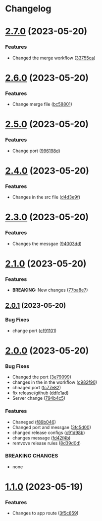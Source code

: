 # Changelog



# [2.7.0](https://github.com/KevinFernandoNT/semantic-versioning/compare/v2.6.0...v2.7.0) (2023-05-20)


### Features

* Changed the merge workflow ([33755ca](https://github.com/KevinFernandoNT/semantic-versioning/commit/33755caa4cf9f5c21667efbba6c95f6009778375))

# [2.6.0](https://github.com/KevinFernandoNT/semantic-versioning/compare/v2.5.0...v2.6.0) (2023-05-20)


### Features

* Change merge file ([bc58801](https://github.com/KevinFernandoNT/semantic-versioning/commit/bc58801f92780e1f389e6ed3a16184487d797c60))

# [2.5.0](https://github.com/KevinFernandoNT/semantic-versioning/compare/v2.4.0...v2.5.0) (2023-05-20)


### Features

* Change port ([996198d](https://github.com/KevinFernandoNT/semantic-versioning/commit/996198daf96ba7d66a681e2cdc3ae81f8ba6362d))

# [2.4.0](https://github.com/KevinFernandoNT/semantic-versioning/compare/v2.3.0...v2.4.0) (2023-05-20)


### Features

* Changes in the src file ([d4d3e9f](https://github.com/KevinFernandoNT/semantic-versioning/commit/d4d3e9f4c733137f751fb145ec2e484c9ae1351a))

# [2.3.0](https://github.com/KevinFernandoNT/semantic-versioning/compare/v2.2.0...v2.3.0) (2023-05-20)


### Features

* Changes the messgae ([94003dd](https://github.com/KevinFernandoNT/semantic-versioning/commit/94003ddf5db4bd111de9ba59a2c9da11c66b7c88))

# [2.1.0](https://github.com/KevinFernandoNT/semantic-versioning/compare/v2.0.1...v2.1.0) (2023-05-20)


### Features

* **BREAKING:** New changes ([77ba8e7](https://github.com/KevinFernandoNT/semantic-versioning/commit/77ba8e7839e15e9d98ca4ea603ef6971ad4893ea))

## [2.0.1](https://github.com/KevinFernandoNT/semantic-versioning/compare/v2.0.0...v2.0.1) (2023-05-20)


### Bug Fixes

* change port ([cf91101](https://github.com/KevinFernandoNT/semantic-versioning/commit/cf911017557dce4ef8658d8e6c0fc291b4d055b3))

# [2.0.0](https://github.com/KevinFernandoNT/semantic-versioning/compare/v1.1.0...v2.0.0) (2023-05-20)


### Bug Fixes

* Changed the port ([3e79099](https://github.com/KevinFernandoNT/semantic-versioning/commit/3e7909905893402d805f753a827735df3c361378))
* changes in the in the workflow ([c982f90](https://github.com/KevinFernandoNT/semantic-versioning/commit/c982f90f7194fddf3d54669bec1f2364f8fb9ef5))
* chnaged port ([fc77e82](https://github.com/KevinFernandoNT/semantic-versioning/commit/fc77e822ba23b921c08e9436a1642cd0a0c74821))
* fix release/github ([ddfe1ad](https://github.com/KevinFernandoNT/semantic-versioning/commit/ddfe1ad1dec56711ef2c268531d658adac76b8b7))
* Server change ([794b4c5](https://github.com/KevinFernandoNT/semantic-versioning/commit/794b4c59dddbc658f5b1ce65b6b0f7561341660c))


### Features

* Chaneged ([f89b046](https://github.com/KevinFernandoNT/semantic-versioning/commit/f89b04628f8a92ea5f34bedc6f0f94086768a045))
* Changed port and messgae ([3fc5d00](https://github.com/KevinFernandoNT/semantic-versioning/commit/3fc5d008c3ee573cd9c17f3d96f9eda6f3f2e654))
* changed release configs ([c91d98b](https://github.com/KevinFernandoNT/semantic-versioning/commit/c91d98b7509a83d87e9c733a2eddd2a22a66cdbf))
* changes message ([fd42f4b](https://github.com/KevinFernandoNT/semantic-versioning/commit/fd42f4bab9d34f263856578060bc34f5a849a8ca))
* remvove release rules ([8d39d0d](https://github.com/KevinFernandoNT/semantic-versioning/commit/8d39d0d65281e20007de6e3fde5c07c0d7f7739a))


### BREAKING CHANGES

* none

# [1.1.0](https://github.com/KevinFernandoNT/semantic-versioning/compare/v1.0.0...v1.1.0) (2023-05-19)


### Features

* Changes to app route ([3f5c859](https://github.com/KevinFernandoNT/semantic-versioning/commit/3f5c859d70a2613fecbf5aa8bf1276d71160279f))
